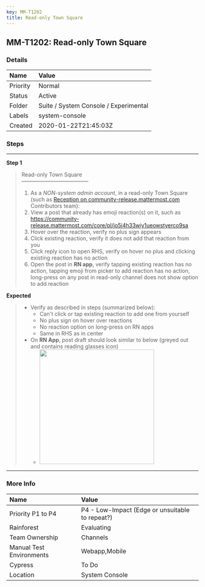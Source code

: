 ```yaml
---
key: MM-T1202
title: Read-only Town Square
---
```


## MM-T1202: Read-only Town Square

### Details

| Name     | Value                                 |
| :------- | :------------------------------------ |
| Priority | Normal                                |
| Status   | Active                                |
| Folder   | Suite / System Console / Experimental |
| Labels   | system-console                        |
| Created  | 2020-01-22T21:45:03Z                  |

### Steps

<hr/>

**Step 1**

> <article>Read-only Town Square<br>–––––––––––––––––––––––––<ol><li>As a <em>NON-system admin account</em>, in a read-only Town Square (such as <a href="https://community-release.mattermost.com/core/channels/town-square">Reception on community-release.mattermost.com</a> Contributors team):</li><li>View a post that already has emoji reaction(s) on it, such as <a href="https://community-release.mattermost.com/core/pl/jo5i4h33wiy1ueowstyerco9sa">https://community-release.mattermost.com/core/pl/jo5i4h33wiy1ueowstyerco9sa</a></li><li>Hover over the reaction, verify no plus sign appears</li><li>Click existing reaction, verify it does not add that reaction from you</li><li>Click reply icon to open RHS, verify on hover no plus and clicking existing reaction has no action</li><li>Open the post in <strong>RN app</strong>, verify tapping existing reaction has no action, tapping emoji from picker to add reaction has no action, long-press on any post in read-only channel does not show option to add reaction</li></ol></article>

**Expected**

> <article><ul><li>Verify as described in steps (summarized below):<ul><li>Can't click or tap existing reaction to add one from yourself</li><li>No plus sign on hover over reactions</li><li>No reaction option on long-press on RN apps</li><li>Same in RHS as in center</li></ul></li><li>On <strong>RN App</strong>, post draft should look similar to below (greyed out and contains reading glasses icon)<ul><li><img src="https://smartbear-tm4j-prod-us-west-2-attachment-rich-text.s3.us-west-2.amazonaws.com/embedded-f3277290f945470c4add5d21ef3dc7ca7b74388fc7152bfb6b99ae58c66a95a8-1600808916616-Screen+Shot+2020-09-22+at+2.07.37+PM.png" style="width: 300px;" class="fr-fil fr-dib"></li></ul></li></ul></article>

<hr/>

### More Info

| Name                     | Value                                           |
| :----------------------- | :---------------------------------------------- |
| Priority P1 to P4        | P4 - Low-Impact (Edge or unsuitable to repeat?) |
| Rainforest               | Evaluating                                      |
| Team Ownership           | Channels                                        |
| Manual Test Environments | Webapp,Mobile                                   |
| Cypress                  | To Do                                           |
| Location                 | System Console                                  |
